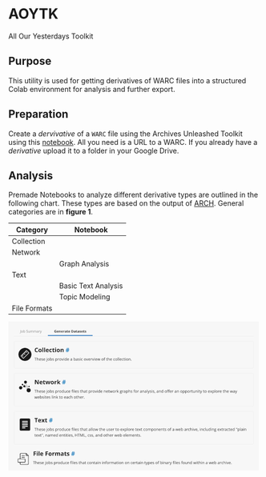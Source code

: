 # AOYTK
All Our Yesterdays Toolkit

## Purpose

This utility is used for getting derivatives of WARC files into a structured Colab environment for analysis and further export. 


## Preparation

Create a _dervivative_ of a `WARC` file using the Archives Unleashed Toolkit using this [notebook](). All you need is a URL to a WARC. If you already have a _derivative_ upload it to a folder in your Google Drive.

## Analysis

Premade Notebooks to analyze different derivative types are outlined in the following chart. These types are based on the output of [ARCH](https://support.archive-it.org/hc/en-us/articles/360061122492-Introduction-to-the-Archive-It-Research-Services-Cloud). General categories are in **figure 1**. 


|Category   |Notebook   |
|---|---|
|Collection|   |
|Network|   |
|   |Graph Analysis   |
|Text   |   |
|   |Basic Text Analysis   |
|   |Topic Modeling   |
|File Formats|   |


![category types](category_types.png)
